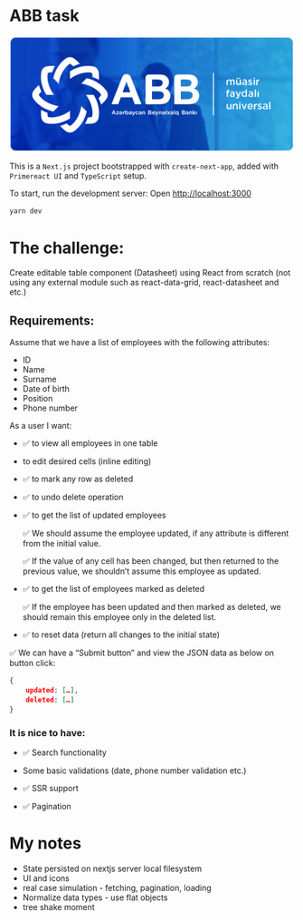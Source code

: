 # ABB task

![logo](./public/abb-logo.png)

This is a `Next.js` project bootstrapped with `create-next-app`, added with `Primereact UI` and `TypeScript` setup.

To start, run the development server: Open [http://localhost:3000](http://localhost:3000)

```bash
yarn dev
```

# The challenge:

Create editable table component (Datasheet) using React from scratch (not using any external module such as react-data-grid, react-datasheet and etc.)

## Requirements:

Assume that we have a list of employees with the following attributes:

- ID
- Name
- Surname
- Date of birth
- Position
- Phone number

As a user I want:

- ✅ to view all employees in one table
- to edit desired cells (inline editing)
- ✅ to mark any row as deleted
- ✅ to undo delete operation
- ✅ to get the list of updated employees

  ✅ We should assume the employee updated, if any attribute is different from the initial value.

  ✅ If the value of any cell has been changed, but then returned to the previous value, we shouldn’t assume this employee as updated.

- ✅ to get the list of employees marked as deleted

  ✅ If the employee has been updated and then marked as deleted, we should remain this employee only in the deleted list.

- ✅ to reset data (return all changes to the initial state)

✅ We can have a “Submit button” and view the JSON data as below on button click:

```json
{
	updated: […],
	deleted: […]
}
```

### It is nice to have:

- ✅ Search functionality

- Some basic validations (date, phone number validation etc.)
- ✅ SSR support
- ✅ Pagination

# My notes

- State persisted on nextjs server local filesystem
- UI and icons
- real case simulation - fetching, pagination, loading
- Normalize data types - use flat objects
- tree shake moment
